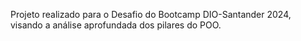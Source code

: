 Projeto realizado para o Desafio do Bootcamp DIO-Santander 2024, visando a análise aprofundada dos pilares do POO.
